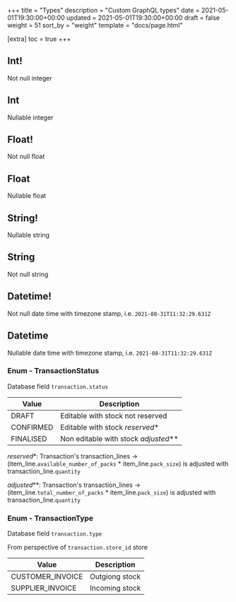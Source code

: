+++
title = "Types"
description = "Custom GraphQL types"
date = 2021-05-01T19:30:00+00:00
updated = 2021-05-01T19:30:00+00:00
draft = false
weight = 51
sort_by = "weight"
template = "docs/page.html"

[extra]
toc = true
+++

## Int!

Not null integer

## Int

Nullable integer

## Float!

Not null float

## Float

Nullable float

## String!

Nullable string

## String

Not null string

## Datetime!

Not null date time with timezone stamp, i.e. `2021-08-31T11:32:29.631Z`

## Datetime

Nullable date time with timezone stamp, i.e. `2021-08-31T11:32:29.631Z`

### Enum - TransactionStatus

Database field `transaction.status`

| Value     | Description                        |
|-----------|------------------------------------|
| DRAFT     | Editable with stock not reserved |
| CONFIRMED | Editable with stock *reserved**     |
| FINALISED | Non editable with stock *adjusted***  |

*reserved**: Transaction's transaction_lines -> (item_line.`available_number_of_packs` * item_line.`pack_size`) is adjusted with transaction_line.`quantity`

*adjusted***: Transaction's transaction_lines -> (item_line.`total_number_of_packs` * item_line.`pack_size`) is adjusted with transaction_line.`quantity`

### Enum - TransactionType

Database field `transaction.type`

From perspective of `transaction.store_id` store

| Value            | Description    |
|------------------|----------------|
| CUSTOMER_INVOICE | Outgiong stock |
| SUPPLIER_INVOICE | Incoming stock |


